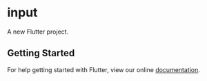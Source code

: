 # input

A new Flutter project.

## Getting Started

For help getting started with Flutter, view our online
[documentation](http://flutter.io/).
